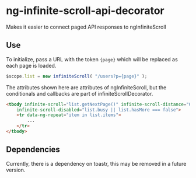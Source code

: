 # ng-infinite-scroll-api-decorator

Makes it easier to connect paged API responses to ngInfiniteScroll

## Use

To initialize, pass a URL with the token `{page}` which will be replaced as each page is loaded.

```js
$scope.list = new infiniteScroll( "/users?p={page}" );
```

The attributes shown here are attributes of ngInfiniteScroll, but the conditionals and callbacks are part of infiniteScrollDecorator.

```html
<tbody infinite-scroll="list.getNextPage()" infinite-scroll-distance="0"
    infinite-scroll-disabled="list.busy || list.hasMore === false">
    <tr data-ng-repeat="item in list.items">
        ...
    </tr>
</tbody>
```

## Dependencies

Currently, there is a dependency on toastr, this may be removed in a future version.